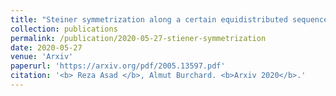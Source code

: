 ```yaml
---
title: "Steiner symmetrization along a certain equidistributed sequence of directions"
collection: publications
permalink: /publication/2020-05-27-stiener-symmetrization
date: 2020-05-27
venue: 'Arxiv'
paperurl: 'https://arxiv.org/pdf/2005.13597.pdf'
citation: '<b> Reza Asad </b>, Almut Burchard. <b>Arxiv 2020</b>.'
---
```

